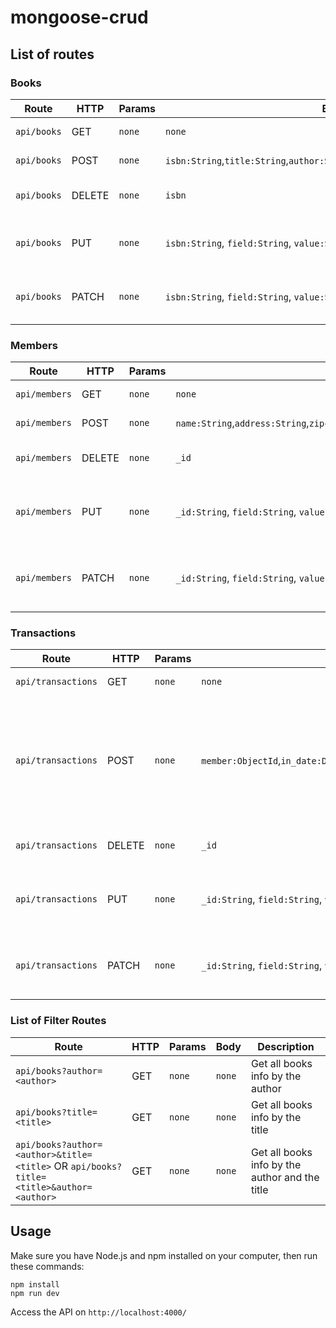 # mongoose-crud

## List of routes

### Books

| Route | HTTP | Params | Body | Description |
| ----- | ---- | --------- | ---- | ----------- |
| `api/books` | GET | `none` | `none` | Get all books info |
| `api/books` | POST | `none` | `isbn:String`,`title:String`,`author:String`,`category:String`,`stock:Integer` | Create a book |
| `api/books` | DELETE | `none` | `isbn` | Delete a book by its ISBN |
| `api/books` | PUT | `none` | `isbn:String`, `field:String`, `value:String` | Update a book with new info by its ISBN |
| `api/books` | PATCH | `none` | `isbn:String`, `field:String`, `value:String` | Update a book with new info by its ISBN |

### Members

| Route | HTTP | Params | Body | Description |
| ----- | ---- | --------- | ---- | ----------- |
| `api/members` | GET | `none` | `none` | Get all users info |
| `api/members` | POST | `none` | `name:String`,`address:String`,`zipcode:String`,`email:String`,`phone:String` | Create a member |
| `api/members` | DELETE | `none` | `_id` | Delete a member by its _id |
| `api/members` | PUT | `none` | `_id:String`, `field:String`, `value:String` | Update a member with new info by its _id |
| `api/members` | PATCH | `none` | `_id:String`, `field:String`, `value:String` | Update a member with new info by its _id |

### Transactions

| Route | HTTP | Params | Body | Description |
| ----- | ---- | --------- | ---- | ----------- |
| `api/transactions` | GET | `none` | `none` | Get all users info |
| `api/transactions` | POST | `none` | `member:ObjectId`,`in_date:Date`,`out_date:Date`,`due_date:Date`,`booklist:ObjectId` | Create a new transaction. If there are more than a book, seperate `ObjectId` on `booklist` by comma "," |
| `api/transactions` | DELETE | `none` | `_id` | Delete a transaction by its _id |
| `api/transactions` | PUT | `none` | `_id:String`, `field:String`, `value:String` | Update a transaction with new info by its _id |
| `api/transactions` | PATCH | `none` | `_id:String`, `field:String`, `value:String` | Update a transaction with new info by its _id |

### List of Filter Routes

| Route | HTTP | Params | Body | Description |
| ----- | ---- | --------- | ---- | ----------- |
| `api/books?author=<author>` | GET | `none` | `none` | Get all books info by the author |
| `api/books?title=<title>` | GET | `none` | `none` | Get all books info by the title |
| `api/books?author=<author>&title=<title>` OR `api/books?title=<title>&author=<author>` | GET | `none` | `none` | Get all books info by the author and the title |

## Usage

Make sure you have Node.js and npm installed on your computer, then run these commands:

``` shell
npm install
npm run dev
```

Access the API on `http://localhost:4000/`